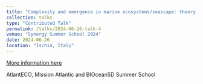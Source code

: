 ```yaml
---
title: "Complexity and emergence in marine ecosystems/seascape: theory, mechanisms and data analysis"
collection: talks
type: "Contributed Talk"
permalink: /talks/2024-06-26-talk-4
venue: "Synergy Summer School 2024"
date: 2024-06-26
location: "Ischia, Italy"
---
```


[More information here](https://www.atlanteco.eu/synergy-summer-school-2024)

AtlantECO, Mission Atlantic and BIOcean5D Summer School
